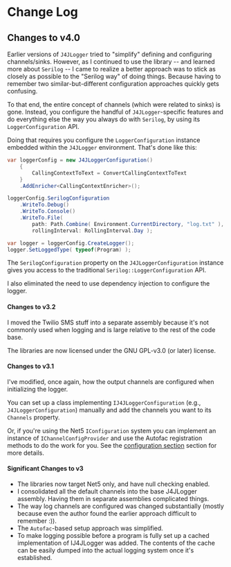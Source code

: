 # Change Log

## Changes to v4.0

Earlier versions of `J4JLogger` tried to "simplify" defining and configuring channels/sinks. 
However, as I continued to use the library -- and learned more about `Serilog` -- I came to realize 
a better approach was to stick as closely as possible to the "Serilog way" of doing things. Because
having to remember two similar-but-different configuration approaches quickly gets confusing.

To that end, the entire concept of channels (which were related to sinks) is gone. Instead, you
configure the handful of `J4JLogger`-specific features and do everything else the way you always
do with `Serilog`, by using its `LoggerConfiguration` API.

Doing that requires you configure the `LoggerConfiguration` instance embedded within the 
`J4JLogger` environment. That's done like this:

```csharp
var loggerConfig = new J4JLoggerConfiguration()
    {
        CallingContextToText = ConvertCallingContextToText
    }
    .AddEnricher<CallingContextEnricher>();

loggerConfig.SerilogConfiguration
    .WriteTo.Debug()
    .WriteTo.Console()
    .WriteTo.File(
        path: Path.Combine( Environment.CurrentDirectory, "log.txt" ),
        rollingInterval: RollingInterval.Day );

var logger = loggerConfig.CreateLogger();
logger.SetLoggedType( typeof(Program) );
```

The `SerilogConfiguration` property on the `J4JLoggerConfiguration` instance gives you access to
the traditional `Serilog::LoggerConfiguration` API.

I also eliminated the need to use dependency injection to configure the logger.

#### Changes to v3.2
I moved the Twilio SMS stuff into a separate assembly because it's not commonly used
when logging and is large relative to the rest of the code base.

The libraries are now licensed under the GNU GPL-v3.0 (or later) license.

#### Changes to v3.1
I've modified, once again, how the output channels are configured when
initializing the logger. 

You can set up a class implementing `IJ4JLoggerConfiguration` (e.g.,
`J4JLoggerConfiguration`) manually and add the channels you want to its
`Channels` property.

Or, if you're using the Net5 `IConfiguration` system you can implement
an instance of `IChannelConfigProvider` and use the Autofac registration
methods to do the work for you. See the [configuration section](docs/configuration.md)
section for more details.

#### Significant Changes to v3
- The libraries now target Net5 only, and have null checking enabled.
- I consolidated all the default channels into the base J4JLogger assembly. Having
them in separate assemblies complicated things.
- The way log channels are configured was changed substantially (mostly because 
even the author found the earlier approach difficult to remember :)).
- The `Autofac`-based setup approach was simplified.
- To make logging possible before a program is fully set up a cached implementation
 of IJ4JLogger was added. The contents of the cache can be easily dumped into the actual
 logging system once it's established.
 
